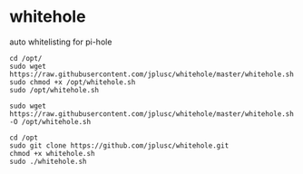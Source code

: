 # whitehole
auto whitelisting for pi-hole


```
cd /opt/
sudo wget https://raw.githubusercontent.com/jplusc/whitehole/master/whitehole.sh
sudo chmod +x /opt/whitehole.sh
sudo /opt/whitehole.sh
```

```
sudo wget https://raw.githubusercontent.com/jplusc/whitehole/master/whitehole.sh -O /opt/whitehole.sh
```


```
cd /opt
sudo git clone https://github.com/jplusc/whitehole.git
chmod +x whitehole.sh
sudo ./whitehole.sh
```

